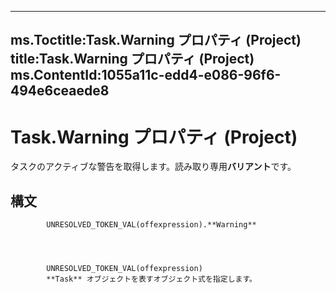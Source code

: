 

---
ms.Toctitle:Task.Warning プロパティ (Project)
title:Task.Warning プロパティ (Project)
ms.ContentId:1055a11c-edd4-e086-96f6-494e6ceaede8
---
# Task.Warning プロパティ (Project)




タスクのアクティブな警告を取得します。読み取り専用**バリアント**です。

## 構文

            UNRESOLVED_TOKEN_VAL(offexpression).**Warning**




            UNRESOLVED_TOKEN_VAL(offexpression)
            **Task** オブジェクトを表すオブジェクト式を指定します。




